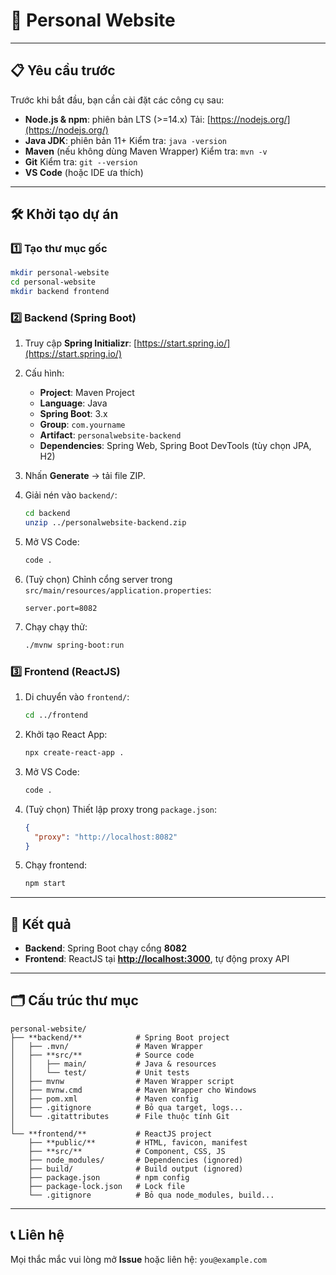 # 🚀 **Personal Website**

---

## 📋 **Yêu cầu trước**

Trước khi bắt đầu, bạn cần cài đặt các công cụ sau:

* **Node.js & npm**: phiên bản LTS (>=14.x)
  Tải: [https://nodejs.org/](https://nodejs.org/)
* **Java JDK**: phiên bản 11+
  Kiểm tra: `java -version`
* **Maven** (nếu không dùng Maven Wrapper)
  Kiểm tra: `mvn -v`
* **Git**
  Kiểm tra: `git --version`
* **VS Code** (hoặc IDE ưa thích)

---

## 🛠 **Khởi tạo dự án**

### 1️⃣ Tạo thư mục gốc

```bash
mkdir personal-website
cd personal-website
mkdir backend frontend
```

### 2️⃣ Backend (Spring Boot)

1. Truy cập **Spring Initializr**: [https://start.spring.io/](https://start.spring.io/)
2. Cấu hình:

   * **Project**: Maven Project
   * **Language**: Java
   * **Spring Boot**: 3.x
   * **Group**: `com.yourname`
   * **Artifact**: `personalwebsite-backend`
   * **Dependencies**: Spring Web, Spring Boot DevTools (tùy chọn JPA, H2)
3. Nhấn **Generate** → tải file ZIP.
4. Giải nén vào `backend/`:

   ```bash
   cd backend
   unzip ../personalwebsite-backend.zip
   ```
5. Mở VS Code:

   ```bash
   code .
   ```
6. (Tuỳ chọn) Chỉnh cổng server trong `src/main/resources/application.properties`:

   ```properties
   server.port=8082
   ```
7. Chạy chạy thử:

   ```bash
   ./mvnw spring-boot:run
   ```

### 3️⃣ Frontend (ReactJS)

1. Di chuyển vào `frontend/`:

   ```bash
   cd ../frontend
   ```
2. Khởi tạo React App:

   ```bash
   npx create-react-app .
   ```
3. Mở VS Code:

   ```bash
   code .
   ```
4. (Tuỳ chọn) Thiết lập proxy trong `package.json`:

   ```json
   {
     "proxy": "http://localhost:8082"
   }
   ```
5. Chạy frontend:

   ```bash
   npm start
   ```

---

## 🎉 **Kết quả**

* **Backend**: Spring Boot chạy cổng **8082**
* **Frontend**: ReactJS tại **[http://localhost:3000](http://localhost:3000)**, tự động proxy API

---

## 🗂 **Cấu trúc thư mục**

```text
personal-website/
├── **backend/**            # Spring Boot project
│   ├── .mvn/               # Maven Wrapper
│   ├── **src/**            # Source code
│   │   ├── main/           # Java & resources
│   │   └── test/           # Unit tests
│   ├── mvnw                # Maven Wrapper script
│   ├── mvnw.cmd            # Maven Wrapper cho Windows
│   ├── pom.xml             # Maven config
│   ├── .gitignore          # Bỏ qua target, logs...
│   └── .gitattributes      # File thuộc tính Git
│
└── **frontend/**           # ReactJS project
    ├── **public/**         # HTML, favicon, manifest
    ├── **src/**            # Component, CSS, JS
    ├── node_modules/       # Dependencies (ignored)
    ├── build/              # Build output (ignored)
    ├── package.json        # npm config
    ├── package-lock.json   # Lock file
    └── .gitignore          # Bỏ qua node_modules, build...
```

---

## 📞 **Liên hệ**

Mọi thắc mắc vui lòng mở **Issue** hoặc liên hệ: `you@example.com`
